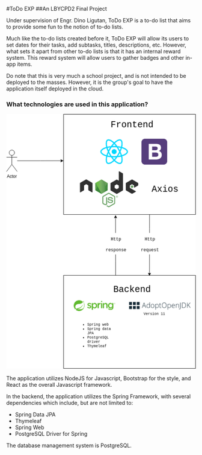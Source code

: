 #ToDo EXP 
##An LBYCPD2 Final Project 

Under supervision of Engr. Dino Ligutan, ToDo EXP is a to-do list that aims to provide some fun
to the notion of to-do lists. 

Much like the to-do lists created before it, ToDo EXP will allow its users to set dates for their tasks, add
subtasks, titles, descriptions, etc. However, what sets it apart from other to-do lists is that it has an internal
reward system. This reward system will allow users to gather badges and other in-app items.

Do note that this is very much a school project, and is not intended to be deployed to the masses. However,
it is the group's goal to have the application itself deployed in the cloud.

### What technologies are used in this application?
<img src="technologyStack.png">

The application utilizes NodeJS for Javascript, Bootstrap for the style, and React as the overall Javascript framework.

In the backend, the application utilizes the Spring Framework, with several dependencies which include, but are not limited to:

- Spring Data JPA
- Thymeleaf
- Spring Web
- PostgreSQL Driver for Spring

The database management system is PostgreSQL. 
